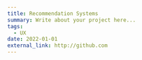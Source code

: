 ```yaml
---
title: Recommendation Systems
summary: Write about your project here...
tags:
  - UX
date: 2022-01-01
external_link: http://github.com
---
```

